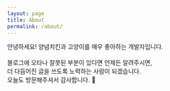 ```yaml
---
layout: page
title: About
permalink: /about/
---
```


안녕하세요!
양념치킨과 고양이를 매우 좋아하는 개발자입니다.   
<br>
블로그에 오타나 잘못된 부분이 있다면 언제든 알려주시면,  
더 다듬어진 글을 쓰도록 노력하는 사람이 되겠습니다.   
오늘도 방문해주셔서 감사합니다. 🍭
